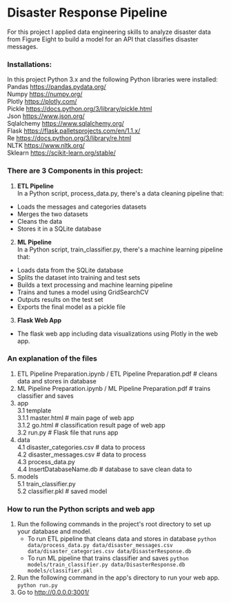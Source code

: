 # Disaster Response Pipeline

For this project I applied data engineering skills to analyze disaster data from Figure Eight to build a model for an API that classifies disaster messages.

### Installations:
In this project Python 3.x and the following Python libraries were installed:<br>
Pandas https://pandas.pydata.org/<br>
Numpy https://numpy.org/<br>
Plotly https://plotly.com/<br>
Pickle https://docs.python.org/3/library/pickle.html<br>
Json https://www.json.org/<br>
Sqlalchemy https://www.sqlalchemy.org/<br>
Flask https://flask.palletsprojects.com/en/1.1.x/<br>
Re https://docs.python.org/3/library/re.html<br>
NLTK https://www.nltk.org/<br>
Sklearn https://scikit-learn.org/stable/<br>


### There are 3 Components in this project:
1. __ETL Pipeline__<br>
In a Python script, process_data.py, there's a data cleaning pipeline that:
- Loads the messages and categories datasets
- Merges the two datasets
- Cleans the data
- Stores it in a SQLite database
2. __ML Pipeline__<br>
In a Python script, train_classifier.py, there's a machine learning pipeline that:
- Loads data from the SQLite database
- Splits the dataset into training and test sets
- Builds a text processing and machine learning pipeline
- Trains and tunes a model using GridSearchCV
- Outputs results on the test set
- Exports the final model as a pickle file
3. __Flask Web App__<br>
- The flask web app including data visualizations using Plotly in the web app.


### An explanation of the files
1. ETL Pipeline Preparation.ipynb / ETL Pipeline Preparation.pdf # cleans data and stores in database<br>
2. ML Pipeline Preparation.ipynb / ML Pipeline Preparation.pdf # trains classifier and saves<br>
3. app<br>
3.1 template<br>
3.1.1 master.html  # main page of web app<br>
3.1.2 go.html  # classification result page of web app<br>
3.2 run.py  # Flask file that runs app<br>
4. data<br>
4.1 disaster_categories.csv  # data to process <br>
4.2 disaster_messages.csv  # data to process<br>
4.3 process_data.py<br>
4.4 InsertDatabaseName.db   # database to save clean data to<br>
5. models<br>
5.1 train_classifier.py<br>
5.2 classifier.pkl  # saved model <br>


### How to run the Python scripts and web app
1. Run the following commands in the project's root directory to set up your database and model.
    - To run ETL pipeline that cleans data and stores in database
        `python data/process_data.py data/disaster_messages.csv data/disaster_categories.csv data/DisasterResponse.db`
    - To run ML pipeline that trains classifier and saves
        `python models/train_classifier.py data/DisasterResponse.db models/classifier.pkl`
2. Run the following command in the app's directory to run your web app.
    `python run.py`
3. Go to http://0.0.0.0:3001/

